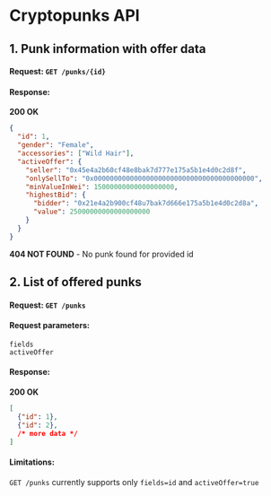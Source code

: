 # Cryptopunks API

## 1. Punk information with offer data
#### Request: `GET /punks/{id}`
#### Response:
**200 OK**
```json
{
  "id": 1,
  "gender": "Female",
  "accessories": ["Wild Hair"],
  "activeOffer": {
    "seller": "0x45e4a2b60cf48e8bak7d777e175a5b1e4d0c2d8f",
    "onlySellTo": "0x0000000000000000000000000000000000000000",
    "minValueInWei": 15000000000000000000,
    "highestBid": {
      "bidder": "0x21e4a2b900cf48u7bak7d666e175a5b1e4d0c2d8a",
      "value": 25000000000000000000
    } 
  }
}
```
**404 NOT FOUND** - No punk found for provided id

## 2. List of offered punks
#### Request: `GET /punks`
#### Request parameters:
`fields`  
`activeOffer`
#### Response:
**200 OK**
```json
[
  {"id": 1}, 
  {"id": 2},
  /* more data */ 
]
```
#### Limitations:
`GET /punks` currently supports only `fields=id` and `activeOffer=true`
